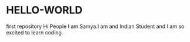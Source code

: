 # HELLO-WORLD
first repository
Hi People
I am Samya.I am and Indian Student and I am so excited to learn coding.
